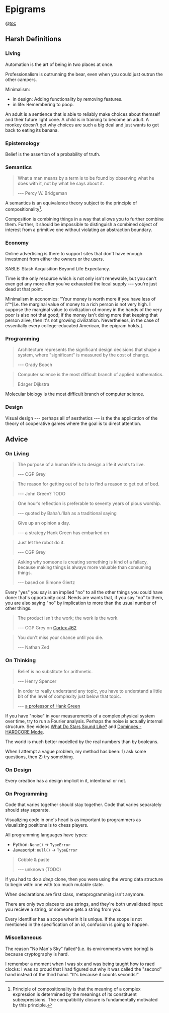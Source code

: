# Epigrams

@[toc](Contents)

## Harsh Definitions

### Living

Automation is the art of being in two places at once.

Professionalism is outrunning the bear, even when you could just outrun the other campers.

Minimalism:
  * in design: Adding functionality by removing features.
  * in life: Remembering to poop.

An adult is a sentience that is able to reliably make choices about themself and their future light cone.
A child is in training to become an adult.
A monkey doesn't get why choices are such a big deal and just wants to get back to eating its banana.

### Epistemology

Belief is the assertion of a probability of truth.

### Semantics

> What a man means by a term is to be found by observing what he does with it, not by what he says about it.
>
> --- Percy W. Bridgeman

A semantics is an equivalence theory subject to the principle of compositionality[^compositionality].

[^compositionality]: Principle of compositionality is that the meaning of a complex expression is determined by the meanings of its constituent subexpressions.
The compatibility closure is fundamentally motivated by this principle.

Composition is combining things in a way that allows you to further combine them.
Further, it should be impossible to distinguish a combined object of interest from a primitive one without violating an abstraction boundary.


### Economy

Online advertising is there to support sites that don't have enough investment from either the owners or the users.

SABLE: Stash Acquisition Beyond Life Expectancy.

Time is the only resource which is not only isn't renewable, but you can't even get any more after you've exhausted the local supply --- you're just dead at that point.

Minimalism in economics: "Your money is worth more if you have less of it"^[I.e. the marginal value of money to a rich person is not very high. I suppose the marginal value to civilization of money in the hands of the very poor is also not that good; if the money isn't doing more that keeping that person alive, then it's not growing civilization. Nevertheless, in the case of essentially every college-educated American, the epigram holds.].

### Programming

> Architecture represents the significant design decisions that shape a system, where "significant" is measured by the cost of change.
>
> --- Grady Booch

> Computer science is the most difficult branch of applied mathematics.
>
> Edsger Dijkstra

Molecular biology is the most difficult branch of computer science.

### Design

Visual design --- perhaps all of aesthetics --- is the the application of the theory of cooperative games where the goal is to direct attention.

## Advice

### On Living

> The purpose of a human life is to design a life it wants to live.
>
> --- CGP Grey

> The reason for getting out of be is to find a reason to get out of bed.
>
> --- John Green? TODO

> One hour’s reflection is preferable to seventy years of pious worship.
>
> --- quoted by Baha'u'llah as a traditional saying

> Give up an opinion a day.
>
> --- a strategy Hank Green has embarked on

> Just let the robot do it.
>
> --- CGP Grey

> Asking why someone is creating something is kind of a fallacy, because making things is always more valuable than consuming things.
>
> --- based on Simone Giertz

Every "yes" you say is an implied "no" to all the other things you could have done: that's opportunity cost.
Needs are wants that, if you say "no" to them, you are also saying "no" by implication to more than the usual number of other things.

> The product isn't the work; the work is the work.
>
> --- CGP Grey on [Cortex #62](https://www.relay.fm/cortex/62)

> You don't miss your chance until you die.
>
> --- Nathan Zed

### On Thinking

> Belief is no substitute for arithmetic.
>
> --- Henry Spencer

> In order to really understand any topic, you have to understand a little bit of the level of complexity just below that topic.
>
>--- [a professor of Hank Green](https://www.youtube.com/watch?v=QnQe0xW_JY4&t=89s)

If you have "noise" in your measurements of a complex physical system over time, try to run a Fourier analysis.
Perhaps the noise is actually internal structure.
See videos [What Do Stars Sound Like?](https://www.youtube.com/watch?v=TbWyuJYybMA) and [Dominoes - HARDCORE Mode](https://www.youtube.com/watch?v=9hPIobthvHg).

The world is much better modelled by the real numbers than by booleans.

When I attempt a vague problem, my method has been: 1) ask some questions, then 2) try something.

### On Design

Every creation has a design implicit in it, intentional or not.

### On Programming

Code that varies together should stay together.
Code that varies separately should stay separate.

Visualizing code in one's head is as important to programmers as visualizing positions is to chess players.

All programming languages have types:
  * Python: `None()` → `TypeError`
  * Javascript: `null()` → `TypeError`

> Cobble & paste
>
> --- unknown (TODO)

If you had to do a _deep_ clone, then you were using the wrong data structure to begin with: one with too much mutable state.

When declarations are first class, metaprogramming isn't anymore.

There are only two places to use strings, and they're both unvalidated input:
you recieve a string, or
someone gets a string from you.

Every identifier has a scope wherin it is unique.
If the scope is not mentioned in the specification of an id, confusion is going to happen.

### Miscellaneous

The reason "No Man's Sky" failed^[i.e. its environments were boring] is because cryptography is hard.

I remember a moment when I was six and was being taught how to raed clocks: I was so proud that I had figured out why it was called the "second" hand instead of the third hand. "It's because it counts seconds!"